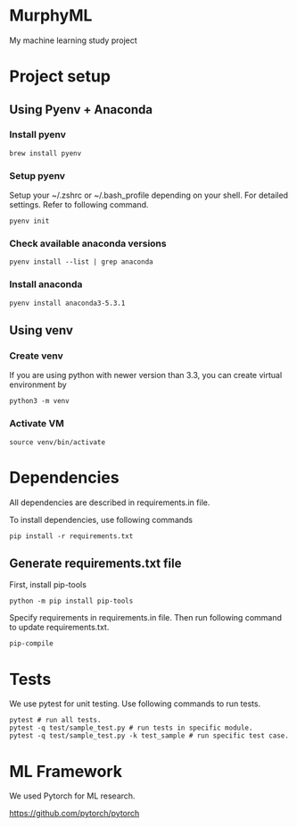 # MurphyML
My machine learning study project

# Project setup

## Using Pyenv + Anaconda

### Install pyenv
``` brew install pyenv  ```

### Setup pyenv

Setup your ~/.zshrc or ~/.bash_profile depending on your shell. For detailed settings. Refer to following command.

```pyenv init```

### Check available anaconda versions
```pyenv install --list | grep anaconda```

### Install anaconda
```pyenv install anaconda3-5.3.1```


## Using venv

### Create venv

If you are using python with newer version than 3.3, you can create virtual environment by

```python3 -m venv```

### Activate VM

```source venv/bin/activate```


# Dependencies

All dependencies are described in requirements.in file.

To install dependencies, use following commands

``` pip install -r requirements.txt ```

## Generate requirements.txt file

First, install pip-tools

``` python -m pip install pip-tools ```

Specify requirements in requirements.in file. Then run following command to update requirements.txt.

``` pip-compile ```



# Tests

We use pytest for unit testing. Use following commands to run tests.

``` 
pytest # run all tests.
pytest -q test/sample_test.py # run tests in specific module.
pytest -q test/sample_test.py -k test_sample # run specific test case.
```


# ML Framework

We used Pytorch for ML research. 

https://github.com/pytorch/pytorch

